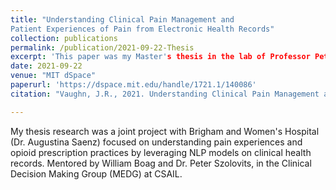 ```yaml
---
title: "Understanding Clinical Pain Management and 
Patient Experiences of Pain from Electronic Health Records"
collection: publications
permalink: /publication/2021-09-22-Thesis
excerpt: 'This paper was my Master's thesis in the lab of Professor Peter Szolovits, with mentorship from William Boag.'
date: 2021-09-22
venue: "MIT dSpace"
paperurl: 'https://dspace.mit.edu/handle/1721.1/140086'
citation: "Vaughn, J.R., 2021. Understanding Clinical Pain Management and Patient Experiences of Pain from Electronic Health Records (Master's thesis, Massachusetts Institute of Technology)."

---
```

My thesis research was a joint project with Brigham and Women's Hospital (Dr. Augustina Saenz) focused on understanding pain experiences and opioid prescription practices by leveraging NLP models on clinical health records. Mentored by William Boag and Dr. Peter Szolovits, in the Clinical Decision Making Group (MEDG) at CSAIL.